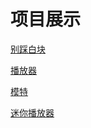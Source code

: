 # 项目展示

<a href="https://lgq13452.github.io/dont't-touch-me/index.html">别踩白块</a>

<a href="https://lgq13452.github.io/播放器/dog.html">播放器</a>

<a href="https://lgq13452.github.io/模特/index.html">模特</a>

<a href="https://lgq13452.github.io/迷你播放器/qw音乐.html">迷你播放器</a>
